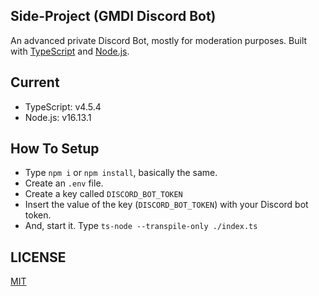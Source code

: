 ## Side-Project (GMDI Discord Bot)
An advanced private Discord Bot, mostly for moderation purposes. Built with [TypeScript](https://www.typescriptlang.org/) and [Node.js](https://nodejs.org).

## Current
- TypeScript: v4.5.4
- Node.js: v16.13.1

## How To Setup
- Type `npm i` or `npm install`, basically the same.
- Create an `.env` file.
- Create a key called `DISCORD_BOT_TOKEN`
- Insert the value of the key (`DISCORD_BOT_TOKEN`) with your Discord bot token.
- And, start it. Type `ts-node --transpile-only ./index.ts`

## LICENSE
[MIT](https://github.com/ray-1337/gmdi-private-bot/blob/master/LICENSE)
